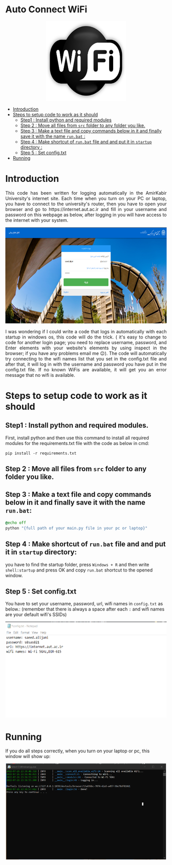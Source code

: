 # Auto Connect WiFi


  <p align="center">
  <img 
    width="250"
    height="250"
    src="./images/logo.png"
  >
</p>

- [Introduction](#introduction)
- [Steps to setup code to work as it should](#steps-to-setup-code-to-work-as-it-should)
  * [Step1 : Install python and required modules](#step1---install-python-and-required-modules)
  * [Step 2 : Move all files from `src` folder to any folder you like.](#step-2---move-all-files-from--src--folder-to-any-folder-you-like)
  * [Step 3 : Make a text file and copy commands below in it and finally save it with the name `run.bat` :](#step-3---make-a-text-file-and-copy-commands-below-in-it-and-finally-save-it-with-the-name--runbat---)
  * [Step 4 : Make shortcut of `run.bat` file and and put it in `startup` directory :](#step-4---make-shortcut-of--runbat--file-and-and-put-it-in--startup--directory--)
  * [Step 5 : Set config.txt](#step-5---set-configtxt)
- [Running](#running)



# Introduction
<div style="text-align: justify"> This code has been written for logging automatically in the AmirKabir University's internet site. Each time when you turn on your PC or laptop, you have to connect to the university's router, then you have to open your browser and go to https://internet.aut.ac.ir and fill in your username and password on this webpage as below, after logging in you will have access to the internet with your system. </div>
  <p align="center">
  <img 
    width="700"
    height="300"
    src="./images/login_page.png"
  >
</p>

<div style="text-align: justify">I was wondering if I could write a code that logs in automatically with each startup in windows os, this code will do the trick. ( it's easy to change to code for another login page; you need to replace username, password, and Enter elements with your website's elements by using inspect in the browser; if you have any problems email me 😉). The code will automatically try connecting to the wifi names list that you set in the config.txt file and after that, it will log in with the username and password you have put in the config.txt file. If no known WiFis are available, it will get you an error message that no wifi is available.</div>

# Steps to setup code to work as it should
## Step1 : Install python and required modules.


First, install python and then use this command to install all required modules for the requirements.txt file with the code as below in cmd:
```
pip install -r requirements.txt
```
## Step 2 : Move all files from `src` folder to any folder you like.
## Step 3 : Make a text file and copy commands below in it and finally save it with the name `run.bat`:
```bat
@echo off 
python "{full path of your main.py file in your pc or laptop}"
```
## Step 4 : Make shortcut of `run.bat` file and and put it in `startup` directory:
you have to find the startup folder, press `Windows + R` and then write `shell:startup` and press OK and copy `run.bat` shortcut to the opened window.

## Step 5 : Set config.txt

You have to set your username, password, url, wifi names in `config.txt` as below.: (remember that there is always a space after each `:` and wifi names are your default wifi's SSIDs)
 <p align="center">
  <img 
    width="700"
    height="300"
    src="./images/config.txt.png"
  >
</p>

# Running 
If you do all steps correctly, when you turn on your laptop or pc, this window will show up:
 <p align="center">
  <img 
    width="500"
    height="300"
    src="./images/cmd.png"
  >
</p>

